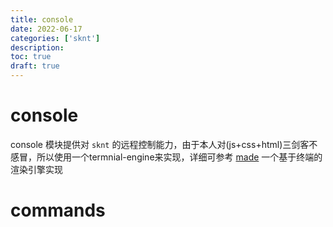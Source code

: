 ```yaml
---
title: console
date: 2022-06-17
categories: ['sknt']
description: 
toc: true
draft: true
---
```



# console

console 模块提供对 `sknt` 的远程控制能力，由于本人对(js+css+html)三剑客不感冒，所以使用一个termnial-engine来实现，详细可参考 [made]() 一个基于终端的渲染引擎实现


# commands

